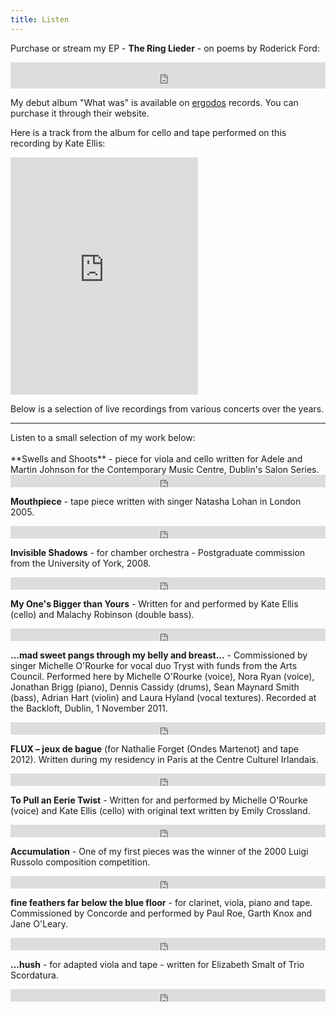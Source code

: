 ```yaml
---
title: Listen
---
```


Purchase or stream my EP - **The Ring Lieder** - on poems by Roderick Ford:
<iframe style="border: 0; width: 100%; height: 42px;" src="https://bandcamp.com/EmbeddedPlayer/album=1050878833/size=small/bgcol=ffffff/linkcol=e99708/transparent=true/" seamless><a href="http://judithring.bandcamp.com/album/the-ring-lieder">The Ring Lieder by Judith Ring</a></iframe>

My debut album "What was" is available on [ergodos](https://ergodos.ie/shop/records/what-was/) records. You can purchase it through their website. 

Here is a track from the album for cello and tape performed on this recording by Kate Ellis:
<iframe src="https://open.spotify.com/embed/track/4URmW2jghlJj47WDXWH5kb" width="300" height="380" frameborder="0" allowtransparency="true" allow="encrypted-media"></iframe>

Below is a selection of live recordings from various concerts over the years. 
<hr>
Listen to a small selection of my work below:
<br><br>
**Swells and Shoots** - piece for viola and cello written for Adele and Martin Johnson for the Contemporary Music Centre, Dublin's Salon Series.
<iframe width="100%" height="20" scrolling="no" frameborder="no" src="https://w.soundcloud.com/player/?url=https%3A//api.soundcloud.com/tracks/317401558&amp;color=ff5500&amp;inverse=false&amp;auto_play=false&amp;show_user=true"></iframe>

**Mouthpiece** - tape piece written with singer Natasha Lohan in London 2005.
<iframe width="100%" height="20" scrolling="no" frameborder="no" src="https://w.soundcloud.com/player/?url=https%3A//api.soundcloud.com/tracks/3889171&amp;color=ff5500&amp;inverse=false&amp;auto_play=false&amp;show_user=true"></iframe>

**Invisible Shadows** - for chamber orchestra - Postgraduate commission from the University of York, 2008.
<iframe width="100%" height="20" scrolling="no" frameborder="no" src="https://w.soundcloud.com/player/?url=https%3A//api.soundcloud.com/tracks/3886105&amp;color=ff5500&amp;inverse=false&amp;auto_play=false&amp;show_user=true"></iframe>

**My One's Bigger than Yours** - Written for and performed by Kate Ellis (cello) and Malachy Robinson (double bass).
<iframe width="100%" height="20" scrolling="no" frameborder="no" src="https://w.soundcloud.com/player/?url=https%3A//api.soundcloud.com/tracks/18513318&amp;color=ff5500&amp;inverse=false&amp;auto_play=false&amp;show_user=true"></iframe>

**...mad sweet pangs through my belly and breast...** - Commissioned by singer Michelle O'Rourke for vocal duo Tryst with funds from the Arts Council. Performed here by Michelle O'Rourke (voice), Nora Ryan (voice), Jonathan Brigg (piano), Dennis Cassidy (drums), Sean Maynard Smith (bass), Adrian Hart (violin) and Laura Hyland (vocal textures). Recorded at the Backloft, Dublin, 1 November 2011. 
<iframe width="100%" height="20" scrolling="no" frameborder="no" src="https://w.soundcloud.com/player/?url=https%3A//api.soundcloud.com/tracks/27741037&amp;color=ff5500&amp;inverse=false&amp;auto_play=false&amp;show_user=true"></iframe>

**FLUX – jeux de bague** (for Nathalie Forget (Ondes Martenot) and tape 2012). Written during my residency in Paris at the Centre Culturel Irlandais.
<iframe width="100%" height="20" scrolling="no" frameborder="no" src="https://w.soundcloud.com/player/?url=https%3A//api.soundcloud.com/tracks/46465532&amp;color=ff5500&amp;inverse=false&amp;auto_play=false&amp;show_user=true"></iframe>

**To Pull an Eerie Twist** - Written for and performed by Michelle O'Rourke (voice) and Kate Ellis (cello) with original text written by Emily Crossland.
<iframe width="100%" height="20" scrolling="no" frameborder="no" src="https://w.soundcloud.com/player/?url=https%3A//api.soundcloud.com/tracks/18513317&amp;color=ff5500&amp;inverse=false&amp;auto_play=false&amp;show_user=true"></iframe>

**Accumulation** - One of my first pieces was the winner of the 2000 Luigi Russolo composition competition. 
<iframe width="100%" height="20" scrolling="no" frameborder="no" src="https://w.soundcloud.com/player/?url=https%3A//api.soundcloud.com/tracks/3891674&amp;color=ff5500&amp;inverse=false&amp;auto_play=false&amp;show_user=true"></iframe>

**fine feathers far below the blue floor** - for clarinet, viola, piano and tape. Commissioned by Concorde and performed by Paul Roe, Garth Knox and Jane O'Leary.
<iframe width="100%" height="20" scrolling="no" frameborder="no" src="https://w.soundcloud.com/player/?url=https%3A//api.soundcloud.com/tracks/22804108&amp;color=ff5500&amp;inverse=false&amp;auto_play=false&amp;show_user=true"></iframe>

**...hush** - for adapted viola and tape - written for Elizabeth Smalt of Trio Scordatura.
<iframe width="100%" height="20" scrolling="no" frameborder="no" src="https://w.soundcloud.com/player/?url=https%3A//api.soundcloud.com/tracks/3887520&amp;color=ff5500&amp;inverse=false&amp;auto_play=false&amp;show_user=true"></iframe>
